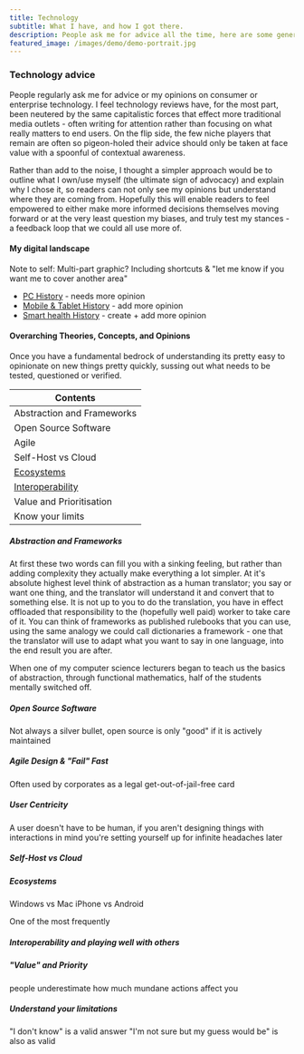 ```yaml
---
title: Technology
subtitle: What I have, and how I got there.
description: People ask me for advice all the time, here are some general ideas/tips
featured_image: /images/demo/demo-portrait.jpg
---
```


### Technology advice
People regularly ask me for advice or my opinions on consumer or enterprise technology. I feel technology reviews have, for the most part, been neutered by the same capitalistic forces that effect more traditional media outlets - often writing for attention rather than focusing on what really matters to end users. On the flip side, the few niche players that remain are often so pigeon-holed their advice should only be taken at face value with a spoonful of contextual awareness.

Rather than add to the noise, I thought a simpler approach would be to outline what I own/use myself (the ultimate sign of advocacy) and explain why I chose it, so readers can not only see my opinions but understand where they are coming from. Hopefully this will enable readers to feel empowered to either make more informed decisions themselves moving forward or at the very least question my biases, and truly test my stances - a feedback loop that we could all use more of.


#### My digital landscape
Note to self: Multi-part graphic? Including shortcuts & "let me know if you want me to cover another area"

* [PC History](/tech-history-pc) - needs more opinion
* [Mobile & Tablet History]() - add more opinion
* [Smart health History]() - create + add more opinion





#### Overarching Theories, Concepts, and Opinions

Once you have a fundamental bedrock of understanding its pretty easy to opinionate on new things pretty quickly, sussing out what needs to be tested, questioned or verified.


| Contents |
|----------|
| Abstraction and Frameworks |
| Open Source Software |
| Agile |
| Self-Host vs Cloud |
| [Ecosystems](#ecosystems) |
| [Interoperability](#interoperability-and-playing-well-with-others) |
| Value and Prioritisation |
| Know your limits|



##### Abstraction and Frameworks
At first these two words can fill you with a sinking feeling, but rather than adding complexity they actually make everything a lot simpler. At it's absolute highest level think of abstraction as a human translator; you say or want one thing, and the translator will understand it and convert that to something else. It is not up to you to do the translation, you have in effect offloaded that responsibility to the (hopefully well paid) worker to take care of it. You can think of frameworks as published rulebooks that you can use, using the same analogy we could call dictionaries a framework - one that the translator will use to adapt what you want to say in one language, into the end result you are after. 



When one of my computer science lecturers began to teach us the basics of abstraction, through functional mathematics, half of the students mentally switched off.

##### Open Source Software
Not always a silver bullet, open source is only "good" if it is actively maintained

##### Agile Design & "Fail" Fast
Often used by corporates as a legal get-out-of-jail-free card

##### User Centricity
A user doesn't have to be human, if you aren't designing things with interactions in mind you're setting yourself up for infinite headaches later

##### Self-Host vs Cloud

##### Ecosystems
Windows vs Mac
iPhone vs Android

One of the most frequently 

##### Interoperability and playing well with others

##### "Value" and Priority
people underestimate how much mundane actions affect you

##### Understand your limitations
"I don't know" is a valid answer
"I'm not sure but my guess would be" is also as valid